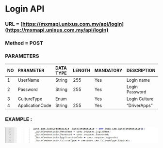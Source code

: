 # Login API

### URL = [https://mxmapi.unixus.com.my/api/login](https://mxmapi.unixus.com.my/api/login)

### Method = POST

### PARAMETERS

| NO | PARAMETER | DATA TYPE | LENGTH | MANDATORY | DESCRIPTION |
| :--- | :--- | :--- | :--- | :--- | :--- |
| 1 | UserName | String | 255 | Yes | Login name |
| 2 | Password | String | 255 | Yes | Login Password |
| 3 | CultureType | Enum |  | Yes | Login Culture |
| 4 | ApplicationCode | String | 255 | Yes | “DriverApps” |

### EXAMPLE :

![](/assets/userinfo.JPG)

